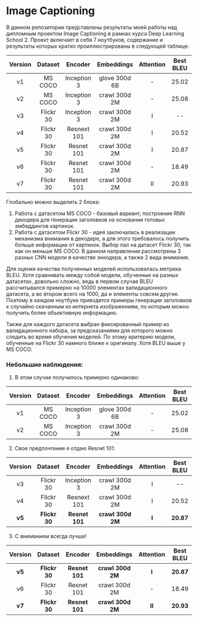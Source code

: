 # Image Captioning

В данном репозитории представлены результаты моей работы над дипломным проектом Image Captioning в рамках курса Deep Learning School 2. Проект включает в себя 7 ноутбуков, содержание и результаты которых кратко проиллюстрированы в следующей таблице:

| Version | Dataset | Encoder | Embeddings | Attention | Best BLEU | Beam search | Comment |
|:-------:|:-------:|:-------:|:----------:|:---------:|:---------:|:-----------:|:-------:|
| v1      | MS COCO | Inception 3 | glove 300d 6B | - | 25.02 | 26.6 (k=3) |
| v2      | MS COCO | Inception 3 | crawl 300d 2M | - | 25.08 | 27.1 (k=3) | + fc |
| v3      | Flickr 30 | Inception 3 | crawl 300d 2M | I | -- | | долго |
| v4      | Flickr 30 | Resnext 101 | crawl 300d 2M | I | 20.52 | | тяжелая |
| v5      | Flickr 30 | Resnet 101 | crawl 300d 2M | I | 20.87 | 
| v6      | Flickr 30 | Resnet 101 | crawl 300d 2M | - | 18.49 | 
| v7      | Flickr 30 | Resnet 101 | crawl 300d 2M | II | 20.93 | 

Глобально можно выделить 2 блока:

1. Работа с датасетом MS COCO - базовый вариант, построение RNN декодера для генерации заголовков на основании готовых эмбеддингов картинок.
2. Работа с датасетом Flickr 30 - идея заключалась в реализации механизма внимания в декодере, а для этого требовалось получить больше информации от картинок. Выбор пал на датасет Flickr 30, так как он меньше MS COCO. В данном направлении рассмотрены 3 разных CNN модели в качестве энкодера, а также 2 вида внимания.

Для оценки качества полученных моделей использовалась метрика BLEU. Хотя сравнивать между собой модели, обученные на разных датасетах, довольно сложно, ведь в первом случае BLEU рассчитывался примерно на 10000 элементах валидационного датасета, а во втором всего на 1000, да и элементы совсем другие. 
Поэтому в каждом ноутбуке приводятся примеры генерации заголовков к случайно скачанным из интернета изображениям, по которым можно получить более объективную информацию.

Также для каждого датасета выбран фиксированный пример из валидационного набора, за предсказаниями для которого можно следить во время обучения моделей. По этому критерию модели, обученные на Flickr 30 намного ближе к оригиналу. Хотя BLEU выше у MS COCO.

### Небольшие наблюдения:

1. В этом случае получилось примерно одинаково:

| Version | Dataset | Encoder | Embeddings | Attention | Best BLEU | Beam search | Comment |
|:-------:|:-------:|:-------:|:----------:|:---------:|:---------:|:-----------:|:-------:|
| v1      | MS COCO | Inception 3 | glove 300d 6B | - | 25.02 | 26.6 (k=3) |
| v2      | MS COCO | Inception 3 | crawl 300d 2M | - | 25.08 | 27.1 (k=3) | + fc |

2. Свое предпочтение я отдаю Resnet 101:

| Version | Dataset | Encoder | Embeddings | Attention | Best BLEU | Comment |
|:-------:|:-------:|:-------:|:----------:|:---------:|:---------:|:-------:|
| v3      | Flickr 30 | Inception 3 | crawl 300d 2M | I | -- | долго |
| v4      | Flickr 30 | Resnext 101 | crawl 300d 2M | I | 20.52 | тяжелая |
| **v5**      | **Flickr 30** | **Resnet 101** | **crawl 300d 2M** | **I** | **20.87** |

3. С вниманием всегда лучше!

| Version | Dataset | Encoder | Embeddings | Attention | Best BLEU |
|:-------:|:-------:|:-------:|:----------:|:---------:|:---------:|
| **v5**      | **Flickr 30** | **Resnet 101** | **crawl 300d 2M** | **I** | **20.87** | 
| v6      | Flickr 30 | Resnet 101 | crawl 300d 2M | - | 18.49 | 
| **v7**      | **Flickr 30** | **Resnet 101** | **crawl 300d 2M** | **II** | **20.93** |




